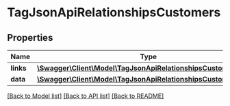 # TagJsonApiRelationshipsCustomers

## Properties
Name | Type | Description | Notes
------------ | ------------- | ------------- | -------------
**links** | [**\Swagger\Client\Model\TagJsonApiRelationshipsCustomersLinks**](TagJsonApiRelationshipsCustomersLinks.md) |  | [optional] 
**data** | [**\Swagger\Client\Model\TagJsonApiRelationshipsCustomersData[]**](TagJsonApiRelationshipsCustomersData.md) |  | [optional] 

[[Back to Model list]](../../README.md#documentation-for-models) [[Back to API list]](../../README.md#documentation-for-api-endpoints) [[Back to README]](../../README.md)

